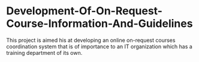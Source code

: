 # Development-Of-On-Request-Course-Information-And-Guidelines
This project is aimed his at developing an online on-request courses coordination system that is of importance to an IT organization which has a training department of its own.
